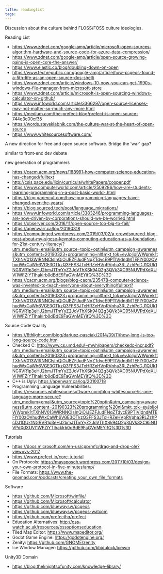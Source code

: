 ```yaml
---
title: readinglist
tags:
---
```

Discussion about the culture behind FLOSS/FOSS culture ideologies.

Reading List
- https://www.zdnet.com/google-amp/article/microsoft-open-sources-algorithm-hardware-and-source-code-for-azure-data-compression/
- https://www.zdnet.com/google-amp/article/open-source-growing-pains-is-open-core-the-answer/
- https://www.elastic.co/blog/doubling-down-on-open
- https://www.techrepublic.com/google-amp/article/how-pcgeos-found-a-5th-life-as-an-open-source-dos-shell/
- https://www.zdnet.com/article/windows-10-now-you-can-get-1990s-windows-file-manager-from-microsoft-store
- https://www.zdnet.com/article/microsoft-is-open-sourcing-windows-calculator-on-github/
- https://www.infoworld.com/article/3366297/open-source-licenses-may-not-matter-so-much-any-more.html
- https://medium.com/the-prefect-blog/prefect-is-open-source-744e3c00cf35
- https://words.steveklabnik.com/the-culture-war-at-the-heart-of-open-source
- https://www.whitesourcesoftware.com/

A new direction for free and open source software. Bridge the 'war' gap?

similar to front-end dev debate

new generation of programmers

- https://cacm.acm.org/news/188991-how-computer-science-education-has-changed/fulltext
- http://csis.pace.edu/lixin/curricula/whitePapers/cooper.pdf
- https://www.computerworld.com/article/2509286/how-are-students-learning-programming-in-a-post-basic-world-.html
- https://blog.papercut.com/how-programming-languages-have-changed-over-the-years/
- https://blog.sourced.tech/post/language_migrations/
- https://www.infoworld.com/article/3383246/programming-languages-are-now-driven-by-corporations-should-we-be-worried.html
- https://observer.com/2016/11/open-source-too-big-to-fail/
- https://apenwarr.ca/log/20190318
- https://computinged.wordpress.com/2019/03/02/a-crowdsourced-blog-post-about-my-sigcse-keynote-computing-education-as-a-foundation-for-21st-century-literacy/?utm_medium=email&utm_source=topic+optin&utm_campaign=awareness&utm_content=20190323+programming+nl&mkt_tok=eyJpIjoiWWprek1tTXhNV013WlRNNCIsInQiOiJEZFJudFNqZTdvcE9PTlVjdndMTEFlY00zOVhudWxCaWh6VGE3OTkzQ3FFS3JTcHRZeHVpRVpha3RLZzhPcDJ1QUk1NGRVR1p3eHJ2bmJ1TmYyZ2JoVThXSk94Q2g3QVk3XC95NUVPdXdXUVl1WFZiYTlhaklrb0dBdE9FaGVnMEYifQ%3D%3D
- https://cacm.acm.org/blogs/blog-cacm/235478-computer-science-was-invented-to-teach-everyone-about-everything/fulltext?utm_medium=email&utm_source=topic+optin&utm_campaign=awareness&utm_content=20190323+programming+nl&mkt_tok=eyJpIjoiWWprek1tTXhNV013WlRNNCIsInQiOiJEZFJudFNqZTdvcE9PTlVjdndMTEFlY00zOVhudWxCaWh6VGE3OTkzQ3FFS3JTcHRZeHVpRVpha3RLZzhPcDJ1QUk1NGRVR1p3eHJ2bmJ1TmYyZ2JoVThXSk94Q2g3QVk3XC95NUVPdXdXUVl1WFZiYTlhaklrb0dBdE9FaGVnMEYifQ%3D%3D

Source Code Quality
- https://8thlight.com/blog/dariusz-pasciak/2014/09/11/how-long-is-too-long-source-code.html
- Checked C: http://www.cs.umd.edu/~mwh/papers/checkedc-incr.pdf?utm_medium=email&utm_source=topic+optin&utm_campaign=awareness&utm_content=20190323+programming+nl&mkt_tok=eyJpIjoiWWprek1tTXhNV013WlRNNCIsInQiOiJEZFJudFNqZTdvcE9PTlVjdndMTEFlY00zOVhudWxCaWh6VGE3OTkzQ3FFS3JTcHRZeHVpRVpha3RLZzhPcDJ1QUk1NGRVR1p3eHJ2bmJ1TmYyZ2JoVThXSk94Q2g3QVk3XC95NUVPdXdXUVl1WFZiYTlhaklrb0dBdE9FaGVnMEYifQ%3D%3D
- C++ is Ugly: https://apenwarr.ca/log/20100718
- Programming Language Vulnerabilities: https://resources.whitesourcesoftware.com/blog-whitesource/is-one-language-more-secure?utm_medium=email&utm_source=topic%20optin&utm_campaign=awareness&utm_content=20190323%20programming%20nl&mkt_tok=eyJpIjoiWWprek1tTXhNV013WlRNNCIsInQiOiJEZFJudFNqZTdvcE9PTlVjdndMTEFlY00zOVhudWxCaWh6VGE3OTkzQ3FFS3JTcHRZeHVpRVpha3RLZzhPcDJ1QUk1NGRVR1p3eHJ2bmJ1TmYyZ2JoVThXSk94Q2g3QVk3XC95NUVPdXdXUVl1WFZiYTlhaklrb0dBdE9FaGVnMEYifQ%3D%3D

Tutorials
- https://docs.microsoft.com/en-us/cpp/mfc/drag-and-drop-ole?view=vs-2017
- https://www.prefect.io/core-tutorial
- On Protocols: https://mayaposch.wordpress.com/2011/10/03/design-your-own-protocol-in-five-minutes/amp/
- File Formats: https://www.the-gnomad.com/podcasts/creating_your_own_file_formats


Software
- https://github.com/Microsoft/winfile/
- https://github.com/Microsoft/calculator
- https://github.com/bluewaysw/pcgeos
- https://github.com/bluewaysw/pcgeos-watcom
- https://github.com/prefecthq/prefect
- Education Alternatives: http://oss-watch.ac.uk/resources/ossoptionseducation
- Tiled Map Editor: https://www.mapeditor.org/
- Godot Game Engine: https://godotengine.org/
- Zenity: https://github.com/GNOME/zenity
- Ice Window Manager: https://github.com/bbidulock/icewm



Unity3D Domain
- https://blog.theknightsofunity.com/knowledge-library/
